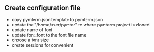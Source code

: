  ## Create configuration file
  - copy pymterm.json.template to pymterm.json
  - update the "/home/user/pymter" to where pymterm project is cloned
  - update name of font
  - update font_font to the font file name
  - choose a font size
  - create sessions for convenient